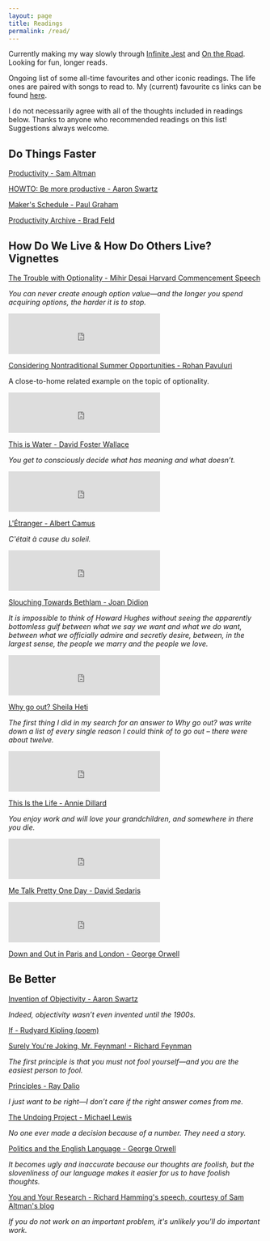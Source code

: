 ```yaml
---
layout: page
title: Readings
permalink: /read/
---
```

Currently making my way slowly through [Infinite Jest](https://www.amazon.ca/Infinite-Jest-David-Foster-Wallace/dp/0316066524) and [On the Road](https://www.amazon.ca/Road-Jack-Kerouac/dp/0140042598). Looking for fun, longer reads. 

Ongoing list of some all-time favourites and other iconic readings. The life ones are paired with songs to read to. My (current) favourite cs links can be found [here](https://www.evazhang.com/csreads). 

I do not necessarily agree with all of the thoughts included in readings below. Thanks to anyone who recommended readings on this list! Suggestions always welcome. 

## Do Things Faster 
[Productivity - Sam Altman](https://blog.samaltman.com/productivity)


[HOWTO: Be more productive - Aaron Swartz](http://www.aaronsw.com/weblog/productivity)


[Maker's Schedule - Paul Graham](http://www.paulgraham.com/makersschedule.html)


[Productivity Archive - Brad Feld](https://feld.com/archives/category/productivity)


## How Do We Live & How Do Others Live? Vignettes

[The Trouble with Optionality - Mihir Desai Harvard Commencement Speech](https://www.thecrimson.com/article/2017/5/25/desai-commencement-ed/)

*You can never create enough option value—and the longer you spend acquiring options, the harder it is to stop.*

<iframe src="https://open.spotify.com/embed/track/4xh7W7tlNMIczFhupCPniY" width="300" height="80" frameborder="0" allowtransparency="true" allow="encrypted-media"></iframe>

[Considering Nontraditional Summer Opportunities - Rohan Pavuluri](https://docs.google.com/document/d/17lRRzTGRF_yWzUPg7hiOcFgAwxc7oFuqI3TBBst3s24/edit)

A close-to-home related example on the topic of optionality.

<iframe src="https://open.spotify.com/embed/track/0y3Y9zD2UR0XVl5nP0dYbO" width="300" height="80" frameborder="0" allowtransparency="true" allow="encrypted-media"></iframe>

[This is Water - David Foster Wallace](https://fs.blog/2012/04/david-foster-wallace-this-is-water/)

*You get to consciously decide what has meaning and what doesn’t.*

<iframe src="https://open.spotify.com/embed/track/10oNErRgxuE0mMUXrDdm1y" width="300" height="80" frameborder="0" allowtransparency="true" allow="encrypted-media"></iframe>

[L'Étranger - Albert Camus](http://www.self.gutenberg.org/articles/eng/The_Stranger_(novel))

*C'était à cause du soleil.*

<iframe src="https://open.spotify.com/embed/track/5QukmWtZgUbqLmjDmqLbRa" width="300" height="80" frameborder="0" allowtransparency="true" allow="encrypted-media"></iframe>

[Slouching Towards Bethlam - Joan Didion](https://nstearns.edublogs.org/files/2012/03/Slouching-toward-bethlehem-184kxww.pdf)

*It is impossible to think of Howard Hughes without seeing the apparently bottomless gulf between what we say we want and what we do want, between what we officially admire and secretly desire, between, in the largest sense, the people we marry and the people we love.*

<iframe src="https://open.spotify.com/embed/track/5Bv2jfkrIsXmWybnCO4YP4" width="300" height="80" frameborder="0" allowtransparency="true" allow="encrypted-media"></iframe>


[Why go out? Sheila Heti](http://www.sheilaheti.com/whygoout2)

*The first thing I did in my search for an answer to Why go out? was write down a list of every single reason I could think of to go out – there were about twelve.*

<iframe src="https://open.spotify.com/embed/track/0y81q0eFDanY2CYFfZwKSM" width="300" height="80" frameborder="0" allowtransparency="true" allow="encrypted-media"></iframe>


[This Is the Life - Annie Dillard](http://www.billemory.com/dillard/dillard.html)

*You enjoy work and will love your grandchildren, and somewhere in there you die.*

<iframe src="https://open.spotify.com/embed/track/1JvsbPEAeF59CvozxFldrN" width="300" height="80" frameborder="0" allowtransparency="true" allow="encrypted-media"></iframe>


[Me Talk Pretty One Day - David Sedaris](https://www.esquire.com/lifestyle/a1419/talk-pretty-0399/)

<iframe src="https://open.spotify.com/embed/track/2shVib26gMOKusQvUDWByO" width="300" height="80" frameborder="0" allowtransparency="true" allow="encrypted-media"></iframe>

[Down and Out in Paris and London - George Orwell](https://www.planetebook.com/free-ebooks/down-and-out-in-paris-and-london.pdf)


## Be Better 

[Invention of Objectivity - Aaron Swartz](http://www.aaronsw.com/weblog/newobjectivity)

*Indeed, objectivity wasn’t even invented until the 1900s.*

[If - Rudyard Kipling (poem)](https://www.poetryfoundation.org/poems/46473/if---)


[Surely You're Joking, Mr. Feynman! - Richard Feynman](http://sistemas.fciencias.unam.mx/~compcuantica/RICHARD%20P.%20FEYNMAN-SURELY%20YOU%27RE%20JOKING%20MR.%20FEYNMAN.PDF)

*The first principle is that you must not fool yourself—and you are the easiest person to fool.*


[Principles - Ray Dalio](https://www.principles.com/)

*I just want to be right—I don’t care if the right answer comes from me.*


[The Undoing Project - Michael Lewis](https://www.amazon.ca/dp/0393254593?slotNum=95&linkCode=g12&imprToken=th2MebDogLM6uag5HsPP3g&creativeASIN=0393254593&tag=theelectype08-20)

*No one ever made a decision because of a number. They need a story.*


[Politics and the English Language - George Orwell](https://www.npr.org/blogs/ombudsman/Politics_and_the_English_Language-1.pdf)

*It becomes ugly and inaccurate because our thoughts are foolish, but the slovenliness of our language makes it easier for us to have foolish thoughts.*


[You and Your Research - Richard Hamming's speech, courtesy of Sam Altman's blog](https://blog.samaltman.com/you-and-your-research)

*If you do not work on an important problem, it's unlikely you'll do important work.*